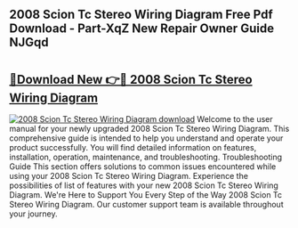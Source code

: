 ## 2008 Scion Tc Stereo Wiring Diagram Free Pdf Download - Part-XqZ New Repair Owner Guide NJGqd

# <h2><a href="http://dfmot2a.blite.top/?on=2008+Scion+Tc+Stereo+Wiring+Diagram">🔗Download New 👉🔴 2008 Scion Tc Stereo Wiring Diagram</a></h2>

[![2008 Scion Tc Stereo Wiring Diagram download](https://i.imgur.com/lujVjoI.png)](http://dfmot2a.blite.top/?on=2008+Scion+Tc+Stereo+Wiring+Diagram)
Welcome to the user manual for your newly upgraded 2008 Scion Tc Stereo Wiring Diagram. This comprehensive guide is intended to help you understand and operate your product successfully. You will find detailed information on features, installation, operation, maintenance, and troubleshooting. Troubleshooting Guide This section offers solutions to common issues encountered while using your 2008 Scion Tc Stereo Wiring Diagram. Experience the possibilities of list of features with your new 2008 Scion Tc Stereo Wiring Diagram. We're Here to Support You Every Step of the Way 2008 Scion Tc Stereo Wiring Diagram. Our customer support team is available throughout your journey.

